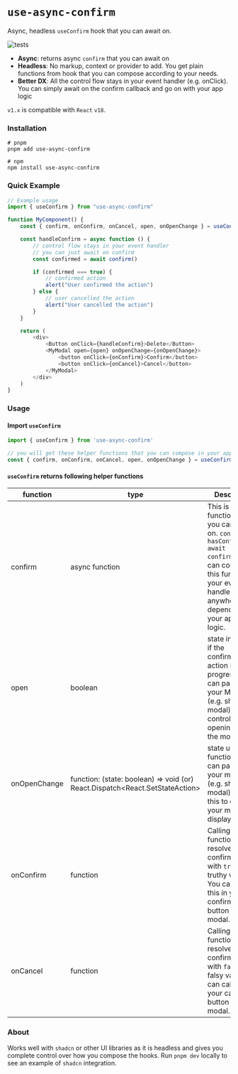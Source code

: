 # `use-async-confirm`

Async, headless `useConfirm` hook that you can await on.

![tests](https://github.com/palerdot/use-async-confirm/actions/workflows/test.yml/badge.svg)

- **Async**: returns async `confirm` that you can await on
- **Headless**: No markup, context or provider to add. You get plain functions from hook that you can compose according to your needs. 
- **Better DX**: All the control flow stays in your event handler (e.g. onClick). You can simply await on the confirm callback and go on with your app logic

`v1.x` is compatible with `React` `v18`.

### Installation

```shell
# pnpm
pnpm add use-async-confirm

# npm
npm install use-async-confirm
```

### Quick Example

```javascript
// Example usage
import { useConfirm } from "use-async-confirm"

function MyComponent() {
    const { confirm, onConfirm, onCancel, open, onOpenChange } = useConfirm()

    const handleConfirm = async function () {
        // control flow stays in your event handler
        // you can just await on confirm
        const confirmed = await confirm()

        if (confirmed === true) {
            // confirmed action
            alert("User confirmed the action")
        } else {
            // user cancelled the action
            alert("User cancelled the action")
        }
    }

    return (
        <div>
            <Button onClick={handleConfirm}>Delete</Button>
            <MyModal open={open} onOpenChange={onOpenChange}>
                <button onClick={onConfirm}>Confirm</button>
                <button onClick={onCancel}>Cancel</button>
            </MyModal>
        </div>
    )
}
```

### Usage

#### Import `useConfirm`

```javascript
import { useConfirm } from 'use-async-confirm'

// you will get these helper functions that you can compose in your application logic
const { confirm, onConfirm, onCancel, open, onOpenChange } = useConfirm()
```

#### `useConfirm` returns following helper functions

| function    | type            | Description                                                    |
| ----------- |-----------------| -------------------------------------------------------------- |
| confirm     | async function  | This is the function that you can await on. `const hasConfirmed = await confirm()`. You can compose this function in your event handler or anywhere depending on your application logic.  |
| open        | boolean         | state indicatiing if the confirmation action in progress. You can pass this to your Modal (e.g. shadcn modal) to control opening/closing the modal |
| onOpenChange | function: (state: boolean) => void (or) React.Dispatch<React.SetStateAction<boolean>> | state update function.You can pass this to your modal (e.g. shadcn modal) or use this to control your modal display status |
| onConfirm    | function       | Calling this function will resolve the confirm action with `true` / truthy value. You can call this in your confirmation button in your modal. |
| onCancel    | function       | Calling this function will resolve the confirm action with `false` / falsy value. You can call this in your cancel button in your modal. |

### About

Works well with `shadcn` or other UI libraries as it is headless and gives you complete control over how you compose the hooks. Run `pnpm dev` locally to see an example of `shadcn` integration.
